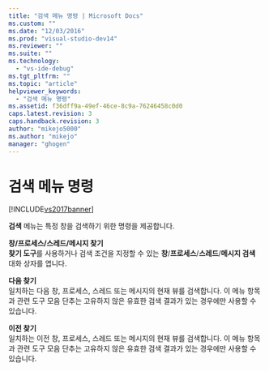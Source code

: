 ```yaml
---
title: "검색 메뉴 명령 | Microsoft Docs"
ms.custom: ""
ms.date: "12/03/2016"
ms.prod: "visual-studio-dev14"
ms.reviewer: ""
ms.suite: ""
ms.technology: 
  - "vs-ide-debug"
ms.tgt_pltfrm: ""
ms.topic: "article"
helpviewer_keywords: 
  - "검색 메뉴 명령"
ms.assetid: f36dff9a-49ef-46ce-8c9a-76246458c0d0
caps.latest.revision: 3
caps.handback.revision: 3
author: "mikejo5000"
ms.author: "mikejo"
manager: "ghogen"
---
```

# 검색 메뉴 명령
[!INCLUDE[vs2017banner](../code-quality/includes/vs2017banner.md)]

**검색** 메뉴는 특정 창을 검색하기 위한 명령을 제공합니다.  
  
 **창\/프로세스\/스레드\/메시지 찾기**  
 **찾기 도구**를 사용하거나 검색 조건을 지정할 수 있는 **창**\/**프로세스**\/**스레드**\/**메시지 검색** 대화 상자를 엽니다.  
  
 **다음 찾기**  
 일치하는 다음 창, 프로세스, 스레드 또는 메시지의 현재 뷰를 검색합니다.  이 메뉴 항목과 관련 도구 모음 단추는 고유하지 않은 유효한 검색 결과가 있는 경우에만 사용할 수 있습니다.  
  
 **이전 찾기**  
 일치하는 이전 창, 프로세스, 스레드 또는 메시지의 현재 뷰를 검색합니다.  이 메뉴 항목과 관련 도구 모음 단추는 고유하지 않은 유효한 검색 결과가 있는 경우에만 사용할 수 있습니다.